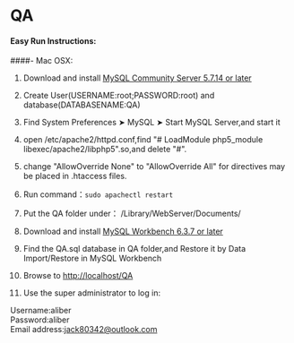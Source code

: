 # QA

#### Easy Run Instructions:

####- Mac OSX: 

 1. Download and install [MySQL Community Server 5.7.14 or later](http://dev.mysql.com/downloads/mysql/)
 
 2. Create User(USERNAME:root;PASSWORD:root) and database(DATABASENAME:QA)
 
 3. Find  System Preferences ➤ MySQL ➤ Start MySQL Server,and start it
 
 4. open /etc/apache2/httpd.conf,find "# LoadModule php5_module libexec/apache2/libphp5".so,and delete "#".

 5. change "AllowOverride None" to "AllowOverride All" for directives may be placed in .htaccess files.
 
 6. Run command：```sudo apachectl restart```
 
 7. Put the QA folder under： /Library/WebServer/Documents/
 
 8. Download and install [MySQL Workbench 6.3.7 or later](http://dev.mysql.com/downloads/workbench/)
 
 9. Find the QA.sql database in QA folder,and Restore it by Data Import/Restore in MySQL Workbench

 10. Browse to [http://localhost/QA](http://localhost/QA)
 
 11. Use the super administrator to log in:

   Username:aliber  
   Password:aliber  
   Email address:jack80342@outlook.com
